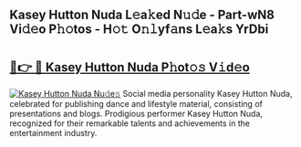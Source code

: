 ## Kasey Hutton Nuda L𝚎a𝚔ed N𝚞𝚍e - Part-wN8 Vi𝚍𝚎o P𝚑𝚘tos - H𝚘𝚝 O𝚗𝚕yf𝚊ns L𝚎a𝚔s YrDbi

# <h2><a href="http://kfewen.oniu.top/?m=Kasey+Hutton+Nuda">🔗👉 🔴 Kasey Hutton Nuda P𝚑ot𝚘𝚜 V𝚒d𝚎o</a></h2>

[![Kasey Hutton Nuda Nu𝚍e𝚜](https://i.imgur.com/0qMVB7G.gif)](http://kfewen.oniu.top/?m=Kasey+Hutton+Nuda)
Social media personality Kasey Hutton Nuda, celebrated for publishing dance and lifestyle material, consisting of presentations and blogs. Prodigious performer Kasey Hutton Nuda, recognized for their remarkable talents and achievements in the entertainment industry.  
